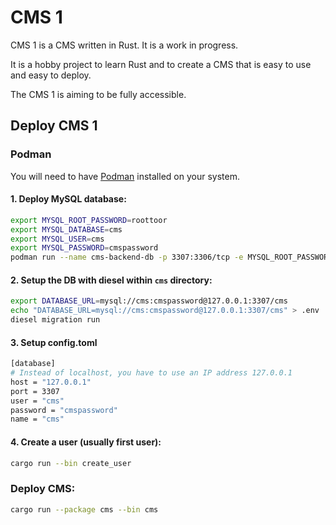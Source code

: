 # CMS 1

CMS 1 is a CMS written in Rust. It is a work in progress.

It is a hobby project to learn Rust and to create a CMS that is easy to use and easy to deploy.

The CMS 1 is aiming to be fully accessible.

## Deploy CMS 1

### Podman

You will need to have [Podman](https://podman.io/) installed on your system.

#### 1. Deploy MySQL database:

```bash
export MYSQL_ROOT_PASSWORD=roottoor
export MYSQL_DATABASE=cms
export MYSQL_USER=cms
export MYSQL_PASSWORD=cmspassword
podman run --name cms-backend-db -p 3307:3306/tcp -e MYSQL_ROOT_PASSWORD -e MYSQL_DATABASE -e MYSQL_USER -e MYSQL_PASSWORD -d mariadb:latest
```

#### 2. Setup the DB with diesel within `cms` directory:

```bash
export DATABASE_URL=mysql://cms:cmspassword@127.0.0.1:3307/cms
echo "DATABASE_URL=mysql://cms:cmspassword@127.0.0.1:3307/cms" > .env
diesel migration run
```

#### 3. Setup config.toml

```bash
[database]
# Instead of localhost, you have to use an IP address 127.0.0.1
host = "127.0.0.1"
port = 3307
user = "cms"
password = "cmspassword"
name = "cms"
```

#### 4. Create a user (usually first user):
```bash
cargo run --bin create_user
```

### Deploy CMS:

```bash
cargo run --package cms --bin cms
```

